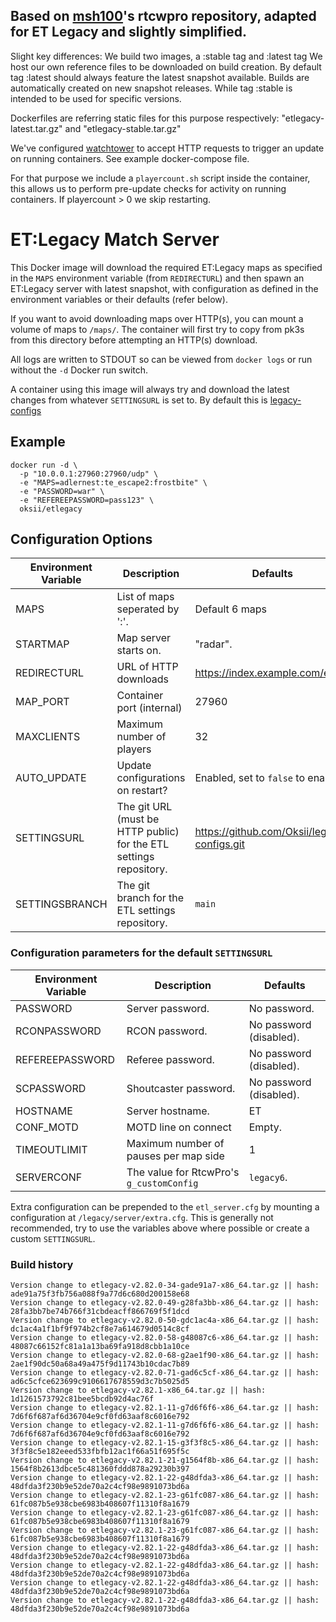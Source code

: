 ## Based on [msh100](https://github.com/msh100/rtcw)'s rtcwpro repository, adapted for ET Legacy and slightly simplified.

Slight key differences: We build two images, a :stable tag and :latest tag
We host our own reference files to be downloaded on build creation. By default 
tag :latest should always feature the latest snapshot available. Builds are 
automatically created on new snapshot releases. 
While tag :stable is intended to be used for specific versions. 

Dockerfiles are referring static files for this purpose respectively: 
"etlegacy-latest.tar.gz" and "etlegacy-stable.tar.gz"

We've configured [watchtower](https://containrrr.dev/watchtower/) to accept 
HTTP requests to trigger an update on running containers. 
See example docker-compose file. 

For that purpose we include a `playercount.sh` script inside the container, 
this allows us to perform pre-update checks for activity on running containers.
If playercount > 0 we skip restarting. 

# ET:Legacy Match Server

This Docker image will download the required ET:Legacy maps as specified in the
`MAPS` environment variable (from `REDIRECTURL`) and then spawn an ET:Legacy
server with latest snapshot, with configuration as defined in the environment variables or
their defaults (refer below).

If you want to avoid downloading maps over HTTP(s), you can mount a volume of
maps to `/maps/`.
The container will first try to copy from pk3s from this directory before
attempting an HTTP(s) download.

All logs are written to STDOUT so can be viewed from `docker logs` or run
without the `-d` Docker run switch.

A container using this image will always try and download the latest changes
from whatever `SETTINGSURL` is set to.
By default this is [legacy-configs](https://github.com/Oksii/legacy-configs)


## Example

```
docker run -d \
  -p "10.0.0.1:27960:27960/udp" \
  -e "MAPS=adlernest:te_escape2:frostbite" \
  -e "PASSWORD=war" \
  -e "REFEREEPASSWORD=pass123" \
  oksii/etlegacy
```

## Configuration Options

Environment Variable | Description                    | Defaults
-------------------- | ------------------------------ | ------------------------
MAPS                 | List of maps seperated by ':'. | Default 6 maps
STARTMAP             | Map server starts on.          | "radar".
REDIRECTURL          | URL of HTTP downloads          | https://index.example.com/et/
MAP_PORT             | Container port (internal)      | 27960
MAXCLIENTS           | Maximum number of players      | 32
AUTO_UPDATE          | Update configurations on restart? | Enabled, set to `false` to enable.
SETTINGSURL          | The git URL (must be HTTP public) for the ETL settings repository. | https://github.com/Oksii/legacy-configs.git
SETTINGSBRANCH       | The git branch for the ETL settings repository. | `main`


### Configuration parameters for the default `SETTINGSURL`

Environment Variable | Description                    | Defaults
-------------------- | ------------------------------ | ------------------------
PASSWORD             | Server password.               | No password.
RCONPASSWORD         | RCON password.                 | No password (disabled).
REFEREEPASSWORD      | Referee password.              | No password (disabled).
SCPASSWORD           | Shoutcaster password.          | No password (disabled).
HOSTNAME             | Server hostname.               | ET
CONF_MOTD            | MOTD line on connect           | Empty.
TIMEOUTLIMIT         | Maximum number of pauses per map side | 1
SERVERCONF           | The value for RtcwPro's `g_customConfig` | `legacy6`.


Extra configuration can be prepended to the `etl_server.cfg` by mounting a
configuration at `/legacy/server/extra.cfg`.
This is generally not recommended, try to use the variables above where
possible or create a custom `SETTINGSURL`.


### Build history
```
Version change to etlegacy-v2.82.0-34-gade91a7-x86_64.tar.gz || hash: ade91a75f3fb756a088f9a77d6c680d200158e68
Version change to etlegacy-v2.82.0-49-g28fa3bb-x86_64.tar.gz || hash: 28fa3bb7be74b766f31cbdeacff866769f5f1dcd
Version change to etlegacy-v2.82.0-50-gdc1ac4a-x86_64.tar.gz || hash: dc1ac4a1f1bf9f974b2cf8e7a614679d0514c8cf
Version change to etlegacy-v2.82.0-58-g48087c6-x86_64.tar.gz || hash: 48087c66152fc81a1a13ba69fa918d8cbb1a10ce
Version change to etlegacy-v2.82.0-68-g2ae1f90-x86_64.tar.gz || hash: 2ae1f90dc50a68a49a475f9d11743b10cdac7b89
Version change to etlegacy-v2.82.0-71-gad6c5cf-x86_64.tar.gz || hash: ad6c5cfce623699c9106617678559d3c7b5025d5
Version change to etlegacy-v2.82.1-x86_64.tar.gz || hash: 1d1261573792c81bee5bcdb92d4ac76f
Version change to etlegacy-v2.82.1-11-g7d6f6f6-x86_64.tar.gz || hash: 7d6f6f687af6d36704e9cf0fd63aaf8c6016e792
Version change to etlegacy-v2.82.1-11-g7d6f6f6-x86_64.tar.gz || hash: 7d6f6f687af6d36704e9cf0fd63aaf8c6016e792
Version change to etlegacy-v2.82.1-15-g3f3f8c5-x86_64.tar.gz || hash: 3f3f8c5e182eeed533fbfb12ac1f66a51f695f5c
Version change to etlegacy-v2.82.1-21-g1564f8b-x86_64.tar.gz || hash: 1564f8b2613dbce5c481360fddd878a29230b397
Version change to etlegacy-v2.82.1-22-g48dfda3-x86_64.tar.gz || hash: 48dfda3f230b9e52de70a2c4cf98e9891073bd6a
Version change to etlegacy-v2.82.1-23-g61fc087-x86_64.tar.gz || hash: 61fc087b5e938cbe6983b408607f11310f8a1679
Version change to etlegacy-v2.82.1-23-g61fc087-x86_64.tar.gz || hash: 61fc087b5e938cbe6983b408607f11310f8a1679
Version change to etlegacy-v2.82.1-23-g61fc087-x86_64.tar.gz || hash: 61fc087b5e938cbe6983b408607f11310f8a1679
Version change to etlegacy-v2.82.1-22-g48dfda3-x86_64.tar.gz || hash: 48dfda3f230b9e52de70a2c4cf98e9891073bd6a
Version change to etlegacy-v2.82.1-22-g48dfda3-x86_64.tar.gz || hash: 48dfda3f230b9e52de70a2c4cf98e9891073bd6a
Version change to etlegacy-v2.82.1-22-g48dfda3-x86_64.tar.gz || hash: 48dfda3f230b9e52de70a2c4cf98e9891073bd6a
Version change to etlegacy-v2.82.1-22-g48dfda3-x86_64.tar.gz || hash: 48dfda3f230b9e52de70a2c4cf98e9891073bd6a
```
